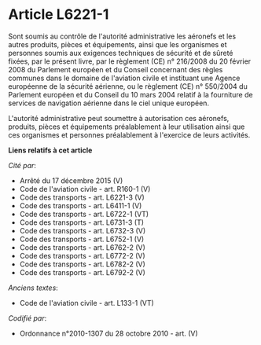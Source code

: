 # Article L6221-1

Sont soumis au contrôle de l'autorité administrative les aéronefs et les autres produits, pièces et équipements, ainsi que
les organismes et personnes soumis aux exigences techniques de sécurité et de sûreté fixées, par le présent livre, par le
règlement (CE) n° 216/2008 du 20 février 2008 du Parlement européen et du Conseil concernant des règles communes dans le
domaine de l'aviation civile et instituant une Agence européenne de la sécurité aérienne, ou le règlement (CE) n° 550/2004 du
Parlement européen et du Conseil du 10 mars 2004 relatif à la fourniture de services de navigation aérienne dans le ciel
unique européen.

L'autorité administrative peut soumettre à autorisation ces aéronefs, produits, pièces et équipements préalablement à leur
utilisation ainsi que ces organismes et personnes préalablement à l'exercice de leurs activités.

**Liens relatifs à cet article**

_Cité par_:

  - Arrêté du 17 décembre 2015 (V)
  - Code de l'aviation civile - art. R160-1 (V)
  - Code des transports - art. L6221-3 (V)
  - Code des transports - art. L6411-1 (V)
  - Code des transports - art. L6722-1 (VT)
  - Code des transports - art. L6731-3 (T)
  - Code des transports - art. L6732-3 (V)
  - Code des transports - art. L6752-1 (V)
  - Code des transports - art. L6762-2 (V)
  - Code des transports - art. L6772-2 (V)
  - Code des transports - art. L6782-2 (V)
  - Code des transports - art. L6792-2 (V)

_Anciens textes_:

  - Code de l'aviation civile - art. L133-1 (VT)

_Codifié par_:

  - Ordonnance n°2010-1307 du 28 octobre 2010 - art. (V)
